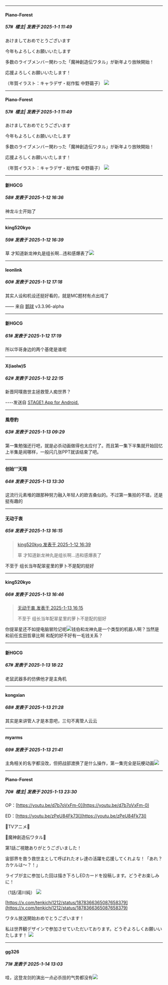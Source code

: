 ﻿
*****

####  Piano-Forest  
##### 57#         楼主| 发表于 2025-1-1 11:49

あけましておめでとうございます

今年もよろしくお願いいたします

多数のライブメンバー関わった「魔神創造伝ワタル」が新年より放映開始！

応援よろしくお願いいたします！

（年賀イラスト：キャラデザ・総作監 中野繭子）
<img src="https://p.sda1.dev/21/cac60a93be325bc98084e416b4a633ae/20250101_114739.jpg" referrerpolicy="no-referrer">


*****

####  Piano-Forest  
##### 57#         楼主| 发表于 2025-1-1 11:49

あけましておめでとうございます

今年もよろしくお願いいたします

多数のライブメンバー関わった「魔神創造伝ワタル」が新年より放映開始！

応援よろしくお願いいたします！

（年賀イラスト：キャラデザ・総作監 中野繭子）
<img src="https://p.sda1.dev/21/cac60a93be325bc98084e416b4a633ae/20250101_114739.jpg" referrerpolicy="no-referrer">

*****

####  新HGCG  
##### 58#       发表于 2025-1-12 16:36

神龙斗士开始了

*****

####  king520kyo  
##### 59#       发表于 2025-1-12 16:39

草 才知道新龙神丸是组长啊…违和感爆表了<img src="https://static.saraba1st.com/image/smiley/face2017/068.png" referrerpolicy="no-referrer">


*****

####  leonlink  
##### 60#       发表于 2025-1-12 17:18

其实人设和机设还挺好看的，就是MC题材有点出戏了

—— 来自 [鹅球](https://www.pgyer.com/xfPejhuq) v3.3.96-alpha

*****

####  新HGCG  
##### 61#       发表于 2025-1-12 17:19

所以华哥身边的两个基佬是谁呢


*****

####  X(iaolw)S  
##### 62#       发表于 2025-1-12 22:15

新晋阿噗救世主拯救管人痴世界？

----发送自 [STAGE1 App for Android.](http://stage1.5j4m.com/?1.41)


*****

####  風卷豹  
##### 63#       发表于 2025-1-13 09:29

 第一集勉强还行吧，就是必杀动画做得也太应付了。而且第一集下半集就开始回忆上半集是闹哪样，一般闪几张PPT就该结束了吧。


*****

####  创始’’’天翔  
##### 64#       发表于 2025-1-13 13:30

这流行元素堆的跟那种努力融入年轻人的欧吉桑似的。不过第一集拍的不错，还是挺有趣的


*****

####  无动于衷  
##### 65#       发表于 2025-1-13 16:15

<blockquote><a href="httphttps://bbs.saraba1st.com/2b/forum.php?mod=redirect&amp;goto=findpost&amp;pid=67160738&amp;ptid=2167814" target="_blank">king520kyo 发表于 2025-1-12 16:39</a>

草 才知道新龙神丸是组长啊…违和感爆表了</blockquote>
不至于 组长当年配翠星里的萝卜不是配的挺好


*****

####  king520kyo  
##### 66#       发表于 2025-1-13 16:46

<blockquote><a href="httphttps://bbs.saraba1st.com/2b/forum.php?mod=redirect&amp;goto=findpost&amp;pid=67168404&amp;ptid=2167814" target="_blank">无动于衷 发表于 2025-1-13 16:15</a>

不至于 组长当年配翠星里的萝卜不是配的挺好</blockquote>
你提翠星还不如提电脑冒险记呢<img src="https://static.saraba1st.com/image/smiley/face2017/001.png" referrerpolicy="no-referrer">钱伯和龙神丸是一个类型的机器人啊？当然是和前任玄田哲章比啊 和配的好不好有一毛钱关系？


*****

####  新HGCG  
##### 67#       发表于 2025-1-13 18:22

老鼠武器多的仿佛他才是主角机


*****

####  kongxian  
##### 68#       发表于 2025-1-13 21:28

其实是来讲管人才是本意吧，三句不离管人云云


*****

####  myarms  
##### 69#       发表于 2025-1-13 21:41

主角相关的名字都没改，但把战部渡换了是什么操作，第一集完全是玩梗动画<img src="https://static.saraba1st.com/image/smiley/face2017/091.png" referrerpolicy="no-referrer">


*****

####  Piano-Forest  
##### 70#         楼主| 发表于 2025-1-13 23:30

OP：[https://youtu.be/d7b7oVxFm-0](https://youtu.be/d7b7oVxFm-0)

ED：[https://youtu.be/zPeU84Fk73I](https://youtu.be/zPeU84Fk73I)

🐉TVアニメ🐉

🐉魔神創造伝ワタル🐉

第1話ご視聴ありがとうございました！

宙部界を救う救世主として呼ばれたオレ達の活躍を応援してくれよな！「あれ？カケルは〜？！」

ライブが主に参加した回は描き下ろしEDカードを投稿します。どうぞお楽しみに！

（1話/湯川純）
<img src="https://p.sda1.dev/21/36d117f0d0da9947862c27db98d5c540/20250113_232916.jpg" referrerpolicy="no-referrer">

[https://x.com/tenkichi1212/status/1878366365087658379](https://x.com/tenkichi1212/status/1878366365087658379)

ワタル放送開始おめでとうございます！

私は世界観デザインで参加させていただいております。どうぞよろしくお願いいたします！
<img src="https://p.sda1.dev/21/d602cb889cb1d7db7d09f0c4a8011aec/20250113_232922.jpg" referrerpolicy="no-referrer">


*****

####  gg326  
##### 71#       发表于 2025-1-14 13:03

哇，这登龙剑的演出一点必杀技的气势都没有<img src="https://static.saraba1st.com/image/smiley/face2017/018.png" referrerpolicy="no-referrer">

